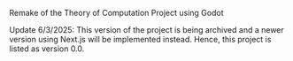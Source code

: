 Remake of the Theory of Computation Project using Godot

Update 6/3/2025: This version of the project is being archived and a newer version using Next.js will be implemented instead. Hence, this project is listed as version 0.0. 
